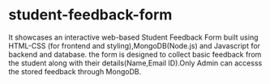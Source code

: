 # student-feedback-form
It showcases an interactive web-based Student Feedback Form built using HTML-CSS (for frontend and styling),MongoDB(Node.js) and Javascript for backend and database. the form is designed to collect basic feedback from the student along with their details(Name,Email ID).Only Admin can accesss the stored feedback through MongoDB.

